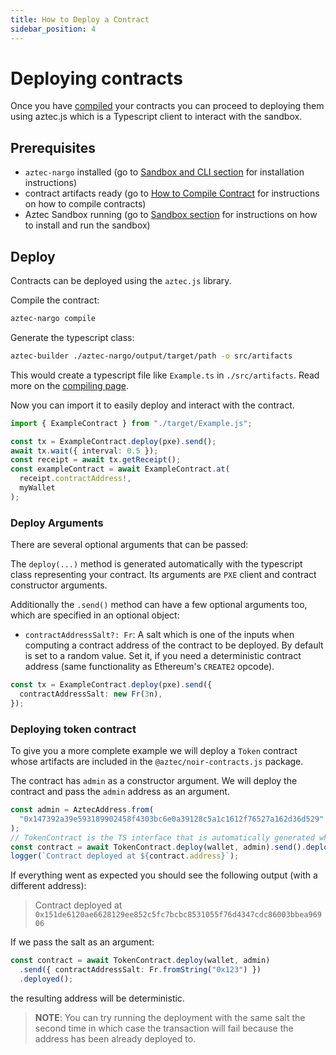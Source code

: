 ```yaml
---
title: How to Deploy a Contract
sidebar_position: 4
---
```


# Deploying contracts

Once you have [compiled](/guides/smart_contracts/how_to_compile_contract) your contracts you can proceed to deploying them using aztec.js which is a Typescript client to interact with the sandbox.

## Prerequisites

- `aztec-nargo` installed (go to [Sandbox and CLI section](/reference/sandbox_reference) for installation instructions)
- contract artifacts ready (go to [How to Compile Contract](/guides/smart_contracts/how_to_compile_contract) for instructions on how to compile contracts)
- Aztec Sandbox running (go to [Sandbox section](/getting_started) for instructions on how to install and run the sandbox)

## Deploy

Contracts can be deployed using the `aztec.js` library.

Compile the contract:

```bash
aztec-nargo compile
```

Generate the typescript class:

```bash
aztec-builder ./aztec-nargo/output/target/path -o src/artifacts
```

This would create a typescript file like `Example.ts` in `./src/artifacts`. Read more on the [compiling page](/guides/smart_contracts/how_to_compile_contract).

Now you can import it to easily deploy and interact with the contract.

```ts
import { ExampleContract } from "./target/Example.js";

const tx = ExampleContract.deploy(pxe).send();
await tx.wait({ interval: 0.5 });
const receipt = await tx.getReceipt();
const exampleContract = await ExampleContract.at(
  receipt.contractAddress!,
  myWallet
);
```
### Deploy Arguments

There are several optional arguments that can be passed:

The `deploy(...)` method is generated automatically with the typescript class representing your contract.
Its arguments are `PXE` client and contract constructor arguments.

Additionally the `.send()` method can have a few optional arguments too, which are specified in an optional object:

- `contractAddressSalt?: Fr`: A salt which is one of the inputs when computing a contract address of the contract to be deployed.
  By default is set to a random value.
  Set it, if you need a deterministic contract address (same functionality as Ethereum's `CREATE2` opcode).

```ts
const tx = ExampleContract.deploy(pxe).send({
  contractAddressSalt: new Fr(3n),
});
```

### Deploying token contract

To give you a more complete example we will deploy a `Token` contract whose artifacts are included in the `@aztec/noir-contracts.js` package.

The contract has `admin` as a constructor argument.
We will deploy the contract and pass the `admin` address as an argument.

```ts
const admin = AztecAddress.from(
  "0x147392a39e593189902458f4303bc6e0a39128c5a1c1612f76527a162d36d529"
);
// TokenContract is the TS interface that is automatically generated when compiling the contract with the `-ts` flag.
const contract = await TokenContract.deploy(wallet, admin).send().deployed();
logger(`Contract deployed at ${contract.address}`);
```

If everything went as expected you should see the following output (with a different address):

> Contract deployed at `0x151de6120ae6628129ee852c5fc7bcbc8531055f76d4347cdc86003bbea96906`

If we pass the salt as an argument:

```ts
const contract = await TokenContract.deploy(wallet, admin)
  .send({ contractAddressSalt: Fr.fromString("0x123") })
  .deployed();
```

the resulting address will be deterministic.

> **NOTE**: You can try running the deployment with the same salt the second time in which case the transaction will fail because the address has been already deployed to.
